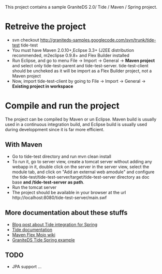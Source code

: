 This project contains a sample GraniteDS 2.0/ Tide / Maven / Spring project.

# Retreive the project #

  * svn checkout http://graniteds-samples.googlecode.com/svn/trunk/tide-test tide-test
  * You must have Maven 2.0.10+,Eclipse 3.3+ (J2EE distribution recommended, m2eclipse 0.9.8+ and Flex Builder installed
  * Run Eclipse, and go to menu File -> Import -> General -> **Maven project** and select only tide-test-parent and tide-test-server. tide-test-client should be uncheked as it will be import as a Flex Builder project, not a Maven project
  * Now, import tide-test-client by going to File -> Import -> General -> **Existing project in workspace**

# Compile and run the project #

The project can be compiled by Maven or un Eclipse. Maven build is usually used in a continuous integration build, and Eclipse build is usually used during developpment since it is far more efficient.

## With Maven ##
  * Go to tide-test directory and run mvn clean install
  * To run it, go to server view, create a tomcat server without adding any webapp in it, double click on the server in the server view, select the module tab, and click on "Add an external web amodule" and configure the tide-test/tide-test-server/target/tide-test-server directory as doc base **and /tide-test-server as path**.
  * Run the tomcat server
  * The project should be available in your browser at the url http://localhost:8080/tide-test-server/main.swf

## More documentation about these stuffs ##
  * [Blog post about Tide integration for Spring](http://graniteds.blogspot.com/2008/11/graniteds-tide-for-spring.html)
  * [Tide documentation](http://www.graniteds.org/confluence/display/DOC20/6.+Tide+Data+Framework)
  * [Maven Flex Mojo wiki](https://docs.sonatype.org/display/FLEXMOJOS/Home)
  * [GraniteDS Tide Spring example](http://granite.svn.sourceforge.net/viewvc/granite/graniteds/trunk/examples/graniteds_tide_spring/)

## TODO ##
  * JPA support ...

